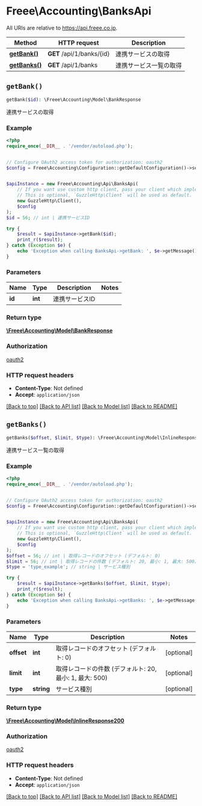 # Freee\Accounting\BanksApi

All URIs are relative to https://api.freee.co.jp.

Method | HTTP request | Description
------------- | ------------- | -------------
[**getBank()**](BanksApi.md#getBank) | **GET** /api/1/banks/{id} | 連携サービスの取得
[**getBanks()**](BanksApi.md#getBanks) | **GET** /api/1/banks | 連携サービス一覧の取得


## `getBank()`

```php
getBank($id): \Freee\Accounting\Model\BankResponse
```

連携サービスの取得

### Example

```php
<?php
require_once(__DIR__ . '/vendor/autoload.php');


// Configure OAuth2 access token for authorization: oauth2
$config = Freee\Accounting\Configuration::getDefaultConfiguration()->setAccessToken('YOUR_ACCESS_TOKEN');


$apiInstance = new Freee\Accounting\Api\BanksApi(
    // If you want use custom http client, pass your client which implements `GuzzleHttp\ClientInterface`.
    // This is optional, `GuzzleHttp\Client` will be used as default.
    new GuzzleHttp\Client(),
    $config
);
$id = 56; // int | 連携サービスID

try {
    $result = $apiInstance->getBank($id);
    print_r($result);
} catch (Exception $e) {
    echo 'Exception when calling BanksApi->getBank: ', $e->getMessage(), PHP_EOL;
}
```

### Parameters

Name | Type | Description  | Notes
------------- | ------------- | ------------- | -------------
 **id** | **int**| 連携サービスID |

### Return type

[**\Freee\Accounting\Model\BankResponse**](../Model/BankResponse.md)

### Authorization

[oauth2](../../README.md#oauth2)

### HTTP request headers

- **Content-Type**: Not defined
- **Accept**: `application/json`

[[Back to top]](#) [[Back to API list]](../../README.md#endpoints)
[[Back to Model list]](../../README.md#models)
[[Back to README]](../../README.md)

## `getBanks()`

```php
getBanks($offset, $limit, $type): \Freee\Accounting\Model\InlineResponse200
```

連携サービス一覧の取得

### Example

```php
<?php
require_once(__DIR__ . '/vendor/autoload.php');


// Configure OAuth2 access token for authorization: oauth2
$config = Freee\Accounting\Configuration::getDefaultConfiguration()->setAccessToken('YOUR_ACCESS_TOKEN');


$apiInstance = new Freee\Accounting\Api\BanksApi(
    // If you want use custom http client, pass your client which implements `GuzzleHttp\ClientInterface`.
    // This is optional, `GuzzleHttp\Client` will be used as default.
    new GuzzleHttp\Client(),
    $config
);
$offset = 56; // int | 取得レコードのオフセット (デフォルト: 0)
$limit = 56; // int | 取得レコードの件数 (デフォルト: 20, 最小: 1, 最大: 500)
$type = 'type_example'; // string | サービス種別

try {
    $result = $apiInstance->getBanks($offset, $limit, $type);
    print_r($result);
} catch (Exception $e) {
    echo 'Exception when calling BanksApi->getBanks: ', $e->getMessage(), PHP_EOL;
}
```

### Parameters

Name | Type | Description  | Notes
------------- | ------------- | ------------- | -------------
 **offset** | **int**| 取得レコードのオフセット (デフォルト: 0) | [optional]
 **limit** | **int**| 取得レコードの件数 (デフォルト: 20, 最小: 1, 最大: 500) | [optional]
 **type** | **string**| サービス種別 | [optional]

### Return type

[**\Freee\Accounting\Model\InlineResponse200**](../Model/InlineResponse200.md)

### Authorization

[oauth2](../../README.md#oauth2)

### HTTP request headers

- **Content-Type**: Not defined
- **Accept**: `application/json`

[[Back to top]](#) [[Back to API list]](../../README.md#endpoints)
[[Back to Model list]](../../README.md#models)
[[Back to README]](../../README.md)
